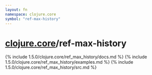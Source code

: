 ```yaml
---
layout: fn
namespace: clojure.core
symbol: "ref-max-history"
---
```


# [clojure.core](../)/ref-max-history

{% include 1.5.0/clojure.core/ref_max_history/docs.md %}
{% include 1.5.0/clojure.core/ref_max_history/examples.md %}
{% include 1.5.0/clojure.core/ref_max_history/src.md %}

